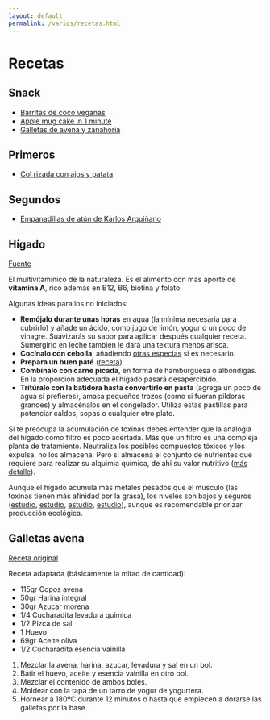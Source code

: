 ```yaml
---
layout: default
permalink: /varios/recetas.html
---
```


# Recetas

## Snack

* [Barritas de coco veganas](https://okdiario.com/recetas/receta-barritas-coco-veganas-4872199)
* [Apple mug cake in 1 minute](https://www.youtube.com/watch?v=pMl8mi7_MPQ)
* [Galletas de avena y zanahoria](https://www.directoalpaladar.com/postres/receta-galletas-avena-zanahoria-snack-saludable-libre-remordimientos)

## Primeros

* [Col rizada con ajos y patata](https://cookpad.com/es/recetas/1809584-col-rizada-con-ajos-y-patata)

## Segundos

* [Empanadillas de atún de Karlos Arguiñano](https://www.antena3.com/programas/karlos-arguinano/recetas/huevos/empanadillas-atun_201911285ddfb4870cf2bbd0b339782a.html)

## Hígado

[Fuente](https://www.fitnessrevolucionario.com/2021/07/03/densidad-nutricional/)

El multivitamínico de la naturaleza. Es el alimento con más aporte de **vitamina A**, rico además en B12, B6, biotina y folato.

Algunas ideas para los no iniciados:

* **Remójalo durante unas horas** en agua (la mínima necesaria para cubrirlo) y añade un ácido, como jugo de limón, yogur o un poco de vinagre. Suavizarás su sabor para aplicar después cualquier receta. Sumergirlo en leche también le dará una textura menos arisca.
* **Cocínalo con cebolla**, añadiendo [otras especias](https://www.fitnessrevolucionario.com/2016/07/16/las-mejores-especias/) si es necesario.
* **Prepara un buen paté** ([receta](https://www.fitnessrevolucionario.com/el-plan-revolucionario-alimentos-de-siempre-preparados-como-nunca-para-ganar-salud-y-perder-grasa/)).
* **Combínalo con carne picada**, en forma de hamburguesa o albóndigas. En la proporción adecuada el hígado pasará desapercibido.
* **Tritúralo con la batidora hasta convertirlo en pasta** (agrega un poco de agua si prefieres), amasa pequeños trozos (como si fueran píldoras grandes) y almacénalos en el congelador. Utiliza estas pastillas para potenciar caldos, sopas o cualquier otro plato.

Si te preocupa la acumulación de toxinas debes entender que la analogía del hígado como filtro es poco acertada. Más que un filtro es una compleja planta de tratamiento. Neutraliza los posibles compuestos tóxicos y los expulsa, no los almacena. Pero sí almacena el conjunto de nutrientes que requiere para realizar su alquimia química, de ahí su valor nutritivo ([más detalle](https://www.fitnessrevolucionario.com/2015/01/07/mitos-sobre-las-dietas-detox-y-como-cuidar-el-higado/)).

Aunque el hígado acumula más metales pesados que el músculo (las toxinas tienen más afinidad por la grasa), los niveles son bajos y seguros ([estudio](https://www.ncbi.nlm.nih.gov/pubmed/17691007), [estudio](https://www.ncbi.nlm.nih.gov/pubmed/10696725), [estudio](https://www.ncbi.nlm.nih.gov/pmc/articles/PMC1277511/), [estudio](https://www.ncbi.nlm.nih.gov/pubmed/12042018)), aunque es recomendable priorizar producción ecológica.

## Galletas avena

[Receta original](https://www.pequerecetas.com/receta/galletas-de-avena/)

Receta adaptada (básicamente la mitad de cantidad):

* 115gr Copos avena
* 50gr Harina integral
* 30gr Azucar morena
* 1/4 Cucharadita levadura química
* 1/2 Pizca de sal
* 1 Huevo
* 69gr Aceite oliva
* 1/2 Cucharadita esencia vainilla

1. Mezclar la avena, harina, azucar, levadura y sal en un bol.
2. Batir el huevo, aceite y esencia vainilla en otro bol.
3. Mezclar el contenido de ambos boles.
4. Moldear con la tapa de un tarro de yogur de yogurtera.
5. Hornear a 180ºC durante 12 minutos o hasta que empiecen a dorarse las galletas por la base.